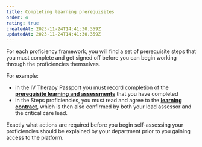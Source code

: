```yaml
---
title: Completing learning prerequisites
order: 4
rating: true
createdAt: 2023-11-24T14:41:30.359Z
updatedAt: 2023-11-24T14:41:30.359Z
---
```

For each proficiency framework, you will find a set of prerequisite steps that you must complete and get signed off before you can begin working through the proficiencies themselves.

For example:

- in the IV Therapy Passport you must record completion of the **[prerequisite learning and assessments](./04-prerequisites/iv-prerequisites)** that you have completed
- in the Steps proficiencies, you must read and agree to the **[learning contract](./04-prerequisites/learning-contract)**, which is then also confirmed by both your lead assessor and the critical care lead.

Exactly what actions are required before you begin self-assessing your proficiencies should be explained by your department prior to you gaining access to the platform.